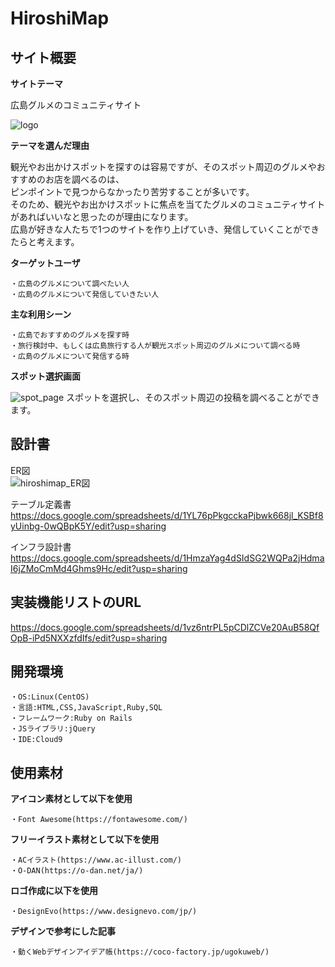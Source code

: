 # HiroshiMap

## サイト概要

**サイトテーマ**

広島グルメのコミュニティサイト

![logo](https://github.com/sumika6211/hiroshimap/assets/153085192/ac628374-00ea-41d5-bbd7-61d8fdb6423c)

**テーマを選んだ理由**

観光やお出かけスポットを探すのは容易ですが、そのスポット周辺のグルメやおすすめのお店を調べるのは、<br>
ピンポイントで見つからなかったり苦労することが多いです。<br>
そのため、観光やお出かけスポットに焦点を当てたグルメのコミュニティサイトがあればいいなと思ったのが理由になります。<br>
広島が好きな人たちで1つのサイトを作り上げていき、発信していくことができたらと考えます。<br>

**ターゲットユーザ**

	・広島のグルメについて調べたい人
	・広島のグルメについて発信していきたい人

**主な利用シーン**

	・広島でおすすめのグルメを探す時
	・旅行検討中、もしくは広島旅行する人が観光スポット周辺のグルメについて調べる時
	・広島のグルメについて発信する時

**スポット選択画面**

![spot_page](https://github.com/sumika6211/hiroshimap/assets/153085192/f98c0281-6b0f-41c4-968d-7fdb66b0534e)
スポットを選択し、そのスポット周辺の投稿を調べることができます。

## 設計書

ER図<br>
![hiroshimap_ER図](https://github.com/sumika6211/hiroshimap/assets/153085192/22246cd2-7585-4f21-bba6-4d619778482f)


テーブル定義書<br>
https://docs.google.com/spreadsheets/d/1YL76pPkgcckaPjbwk668jl_KSBf8yUinbg-0wQBpK5Y/edit?usp=sharing

インフラ設計書<br>
https://docs.google.com/spreadsheets/d/1HmzaYag4dSIdSG2WQPa2jHdmaI6jZMoCmMd4Ghms9Hc/edit?usp=sharing

## 実装機能リストのURL

https://docs.google.com/spreadsheets/d/1vz6ntrPL5pCDlZCVe20AuB58QfOpB-iPd5NXXzfdIfs/edit?usp=sharing

## 開発環境

	・OS:Linux(CentOS)
	・言語:HTML,CSS,JavaScript,Ruby,SQL
	・フレームワーク:Ruby on Rails
	・JSライブラリ:jQuery
	・IDE:Cloud9

## 使用素材
**アイコン素材として以下を使用**

	・Font Awesome(https://fontawesome.com/)

**フリーイラスト素材として以下を使用**

	・ACイラスト(https://www.ac-illust.com/)
	・O-DAN(https://o-dan.net/ja/)

**ロゴ作成に以下を使用**

	・DesignEvo(https://www.designevo.com/jp/)

**デザインで参考にした記事**

	・動くWebデザインアイデア帳(https://coco-factory.jp/ugokuweb/)